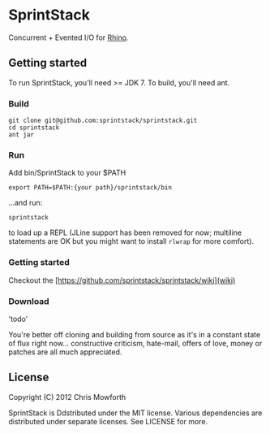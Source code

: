 # SprintStack

Concurrent + Evented I/O for [Rhino](http://www.mozilla.org/rhino/).

## Getting started

To run SprintStack, you'll need >= JDK 7. To build, you'll need ant.

### Build

    git clone git@github.com:sprintstack/sprintstack.git
    cd sprintstack
    ant jar

### Run

Add bin/SprintStack to your $PATH

    export PATH=$PATH:{your path}/sprintstack/bin

...and run:

    sprintstack

to load up a REPL (JLine support has been removed for now; multiline statements are OK but you might want to install `rlwrap` for more comfort).

### Getting started

Checkout the [https://github.com/sprintstack/sprintstack/wiki](wiki)

### Download

'todo'

You're better off cloning and building from source as it's in a constant state of flux right now... constructive criticism, hate-mail, offers of love, money or patches are all much appreciated.

## License

Copyright (C) 2012 Chris Mowforth

SprintStack is Ddstributed under the MIT license. Various dependencies are distributed under separate licenses. See LICENSE for more.

